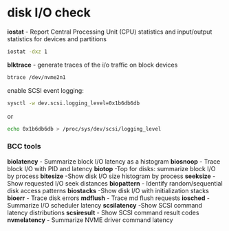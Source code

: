 # disk I/O check

**iostat** - Report Central Processing Unit (CPU) statistics and input/output statistics for devices and partitions

```bash
iostat -dxz 1
```

**blktrace** - generate traces of the i/o traffic on block devices

```bash
btrace /dev/nvme2n1
```

enable SCSI event logging:

```bash
sysctl -w dev.scsi.logging_level=0x1b6db6db
```

or

```bash
echo 0x1b6db6db > /proc/sys/dev/scsi/logging_level
```

### BCC tools

**biolatency** - Summarize block I/O latency as a histogram
**biosnoop** - Trace block I/O with PID and latency
**biotop** -Top for disks: summarize block I/O by process
**bitesize** -Show disk I/O size histogram by process
**seeksize** -Show requested I/O seek distances
**biopattern** - Identify random/sequential disk access patterns
**biostacks** -Show disk I/O with initialization stacks
**bioerr** - Trace disk errors
**mdflush** - Trace md flush requests
**iosched** - Summarize I/O scheduler latency
**scsilatency** -Show SCSI command latency distributions
**scsiresult** - Show SCSI command result codes
**nvmelatency** - Summarize NVME driver command latency